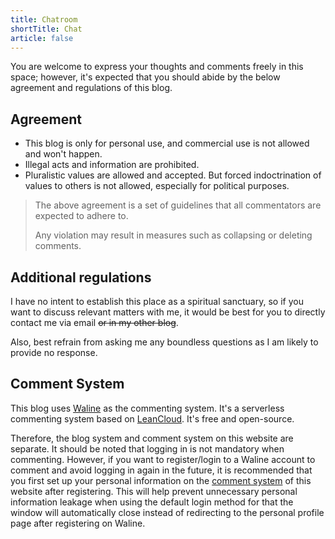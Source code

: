 ```yaml
---
title: Chatroom
shortTitle: Chat
article: false
---
```


You are welcome to express your thoughts and comments freely in this space; however, it's expected that you should abide by the below agreement and regulations of this blog.

## Agreement

- This blog is only for personal use, and commercial use is not allowed and won't happen.
- Illegal acts and information are prohibited.
- Pluralistic values are allowed and accepted. But forced indoctrination of values to others is not allowed, especially for political purposes.

> The above agreement is a set of guidelines that all commentators are expected to adhere to.
>
> Any violation may result in measures such as collapsing or deleting comments.

## Additional regulations

I have no intent to establish this place as a spiritual sanctuary, so if you want to discuss relevant matters with me, it would be best for you to directly contact me via email ~~or in my other blog~~.

Also, best refrain from asking me any boundless questions as I am likely to provide no response.

## Comment System

This blog uses [Waline](https://waline.js.org) as the commenting system. It's a serverless commenting system based on [LeanCloud](https://leancloud.app). It's free and open-source.

Therefore, the blog system and comment system on this website are separate. It should be noted that logging in is not mandatory when commenting. However, if you want to register/login to a Waline account to comment and avoid logging in again in the future, it is recommended that you first set up your personal information on the [comment system](https://waline.chillcicada.com/ui) of this website after registering. This will help prevent unnecessary personal information leakage when using the default login method for that the window will automatically close instead of redirecting to the personal profile page after registering on Waline.
